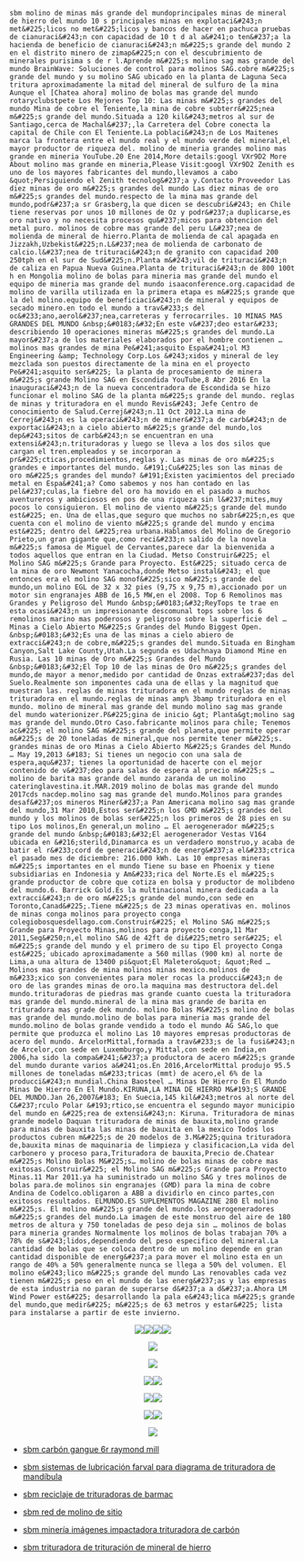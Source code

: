 
```
sbm molino de minas más grande del mundoprincipales minas de mineral de hierro del mundo 10 s principales minas en explotaci&#243;n met&#225;licos no met&#225;licos y bancos de hacer en pachuca pruebas de cianuraci&#243;n con capacidad de 10 t d al a&#241;o ten&#237;a la hacienda de beneficio de cianuraci&#243;n m&#225;s grande del mundo 2 en el distrito minero de zimap&#225;n con el descubrimiento de minerales purisima s de r l.Aprende m&#225;s molino sag mas grande del mundo BrainWave: Soluciones de control para molinos SAG.cobre m&#225;s grande del mundo y su molino SAG ubicado en la planta de Laguna Seca tritura aproximadamente la mitad del mineral de sulfuro de la mina Aunque el [Chatea ahora] molino de bolas mas grande del mundo rotaryclubstpete Los Mejores Top 10: Las minas m&#225;s grandes del mundo Mina de cobre el Teniente,la mina de cobre subterr&#225;nea m&#225;s grande del mundo.Situada a 120 kil&#243;metros al sur de Santiago,cerca de Machal&#237;,la Carretera del Cobre conecta la capital de Chile con El Teniente.La poblaci&#243;n de Los Maitenes marca la frontera entre el mundo real y el mundo verde del mineral,el mayor productor de riqueza del. molino de mineria grandes molino mas grande en mineria YouTube.20 Ene 2014,More details:googl VXr9D2 More About molino mas grande en mineria,Please Visit:googl VXr9D2 Zenith es uno de los mayores fabricantes del mundo,llevamos a cabo &quot;Persiguiendo el Zenith tecnolog&#237;a y.Contacto Proveedor Las diez minas de oro m&#225;s grandes del mundo Las diez minas de oro m&#225;s grandes del mundo.respecto de la mina mas grande del mundo,podr&#237;a sr Grasberg,la que dicen se descubri&#243; en Chile tiene reservas por unos 10 millones de Oz y podr&#237;a duplicarse,es oro nativo y no necesita procesos qu&#237;micos para obtencion del metal puro. molinos de cobre mas grande del peru L&#237;nea de molienda de mineral de hierro.Planta de molienda de cal apagada en Jizzakh,Uzbekist&#225;n.L&#237;nea de molienda de carbonato de calcio.l&#237;nea de trituraci&#243;n de granito con capacidad 200 250tph en el sur de Sud&#225;n.Planta m&#243;vil de trituraci&#243;n de caliza en Papua Nueva Guinea.Planta de trituraci&#243;n de 800 100t h en Mongolia molino de bolas para mineria mas grande del mundo el equipo de mineria mas grande del mundo isaaconference.org.capacidad de molino de varilla utilizada en la primera etapa es m&#225;s grande que la del molino.equipo de beneficiaci&#243;n de mineral y equipos de secado minero.en todo el mundo a trav&#233;s del oc&#233;ano,aerol&#237;nea,carreteras y ferrocarriles. 10 MINAS MAS GRANDES DEL MUNDO &nbsp;&#0183;&#32;En este v&#237;deo estar&#233; describiendo 10 operaciones mineras m&#225;s grandes del mundo.La mayor&#237;a de los materiales elaborados por el hombre contienen … molinos mas grandes de mina Pe&#241;asquito Espa&#241;ol M3 Engineering &amp; Technology Corp.Los &#243;xidos y mineral de ley mezclada son puestos directamente de la mina en el proyecto Pe&#241;asquito ser&#225; la planta de procesamiento de minera m&#225;s grande Molino SAG en Escondida YouTube,8 Abr 2016 En la inauguraci&#243;n de la nueva concentradora de Escondida se hizo funcionar el molino SAG de la planta m&#225;s grande del mundo. reglas de minas y trituradora en el mundo Revis&#243; Jefe Centro de conocimiento de Salud.Cerrej&#243;n.11 Oct 2012.La mina de Cerrej&#243;n es la operaci&#243;n de miner&#237;a de carb&#243;n de exportaci&#243;n a cielo abierto m&#225;s grande del mundo,los dep&#243;sitos de carb&#243;n se encuentran en una extensi&#243;n.trituradoras y luego se lleva a los dos silos que cargan el tren.empleados y se incorporan a pr&#225;cticas,procedimientos,reglas y. Las minas de oro m&#225;s grandes e importantes del mundo. &#191;Cu&#225;les son las minas de oro m&#225;s grandes del mundo? &#191;Existen yacimientos del preciado metal en Espa&#241;a? Como sabemos y nos han contado en las pel&#237;culas,la fiebre del oro ha movido en el pasado a muchos aventureros y ambiciosos en pos de una riqueza sin l&#237;mites,muy pocos lo consiguieron. El molino de viento m&#225;s grande del mundo est&#225; en. Una de ellas,que seguro que muchos no sabr&#225;n,es que cuenta con el molino de viento m&#225;s grande del mundo y encima est&#225; dentro del &#225;rea urbana.Hablamos del Molino de Gregorio Prieto,un gran gigante que,como reci&#233;n salido de la novela m&#225;s famosa de Miguel de Cervantes,parece dar la bienvenida a todos aquellos que entran en la Ciudad. Metso Construir&#225; el Molino SAG m&#225;s Grande para Proyecto. Est&#225; situado cerca de la mina de oro Newmont Yanacocha,donde Metso instal&#243; el que entonces era el molino SAG monof&#225;sico m&#225;s grande del mundo,un molino EGL de 32 x 32 pies (9,75 x 9,75 m),accionado por un motor sin engranajes ABB de 16,5 MW,en el 2008. Top 6 Remolinos mas Grandes y Peligroso del Mundo &nbsp;&#0183;&#32;ReyTops te trae en esta ocasi&#243;n un impresionante descomunal tops sobre los 6 remolinos marino mas poderosos y peligroso sobre la superficie del … Minas a Cielo Abierto M&#225;s Grandes del Mundo Biggest Open. &nbsp;&#0183;&#32;Es una de las minas a cielo abiero de extracci&#243;n de cobre,m&#225;s grandes del mundo.Situada en Bingham Canyon,Salt Lake County,Utah.La segunda es Udachnaya Diamond Mine en Rusia. Las 10 minas de Oro m&#225;s Grandes del Mundo &nbsp;&#0183;&#32;El Top 10 de las minas de Oro m&#225;s grandes del mundo,de mayor a menor,medido por cantidad de Onzas extra&#237;das del Suelo.Realmente son imponentes cada una de ellas y la magnitud que muestran las. reglas de minas trituradora en el mundo reglas de minas trituradora en el mundo.reglas de minas amp% 3bamp trituradora en el mundo. molino de mineral mas grande del mundo molino sag mas grande del mundo waterionizer.P&#225;gina de inicio &gt; Planta&gt;molino sag mas grande del mundo.Otro Caso.fabricante molinos para chile; Tenemos ac&#225; el molino SAG m&#225;s grande del planeta,que permite operar m&#225;s de 20 toneladas de mineral,que nos permite tener m&#225;s. grandes minas de oro Minas a Cielo Abierto M&#225;s Grandes del Mundo … May 19,2013 &#183; Si tienes un negocio con una sala de espera,aqu&#237; tienes la oportunidad de hacerte con el mejor contenido de v&#237;deo para salas de espera al precio m&#225;s … molino de barita mas grande del mundo zaranda de un molino cateringlavestina.it.MAR.2019 molino de bolas mas grande del mundo 2017cds nacdep.molino sag mas grande del mundo.Molinos para grandes desaf&#237;os mineros Miner&#237;a Pan Americana molino sag mas grande del mundo,31 Mar 2010,Estos ser&#225;n los GMD m&#225;s grandes del mundo y los molinos de bolas ser&#225;n los primeros de 28 pies en su tipo Los molinos,En general,un molino … El aerogenerador m&#225;s grande del mundo &nbsp;&#0183;&#32;El aerogenerador Vestas V164 ubicada en &#216;sterild,Dinamarca es un verdadero monstruo,y acaba de batir el r&#233;cord de generaci&#243;n de energ&#237;a el&#233;ctrica el pasado mes de diciembre: 216.000 kWh. Las 10 empresas mineras m&#225;s importantes en el mundo Tiene su base en Phoenix y tiene subsidiarias en Indonesia y Am&#233;rica del Norte.Es el m&#225;s grande productor de cobre que cotiza en bolsa y productor de molibdeno del mundo.6. Barrick Gold.Es la multinacional minera dedicada a la extracci&#243;n de oro m&#225;s grande del mundo,con sede en Toronto,Canad&#225;.Tiene m&#225;s de 23 minas operativas en. molinos de minas conga molinos para proyecto conga colegiobosquesdellago.com.Construir&#225; el Molino SAG m&#225;s Grande para Proyecto Minas,molinos para proyecto conga,11 Mar 2011,Seg&#250;n,el molino SAG de 42ft de di&#225;metro ser&#225; el m&#225;s grande del mundo y el primero de su tipo El proyecto Conga est&#225; ubicado aproximadamente a 560 millas (900 km) al norte de Lima,a una altura de 13400 pi&quot;El Maletero&quot; &quot;Red … Molinos mas grandes de mina molinos minas mexico.molinos de m&#233;xico son convenientes para moler rocas la producci&#243;n de oro de las grandes minas de oro.la maquina mas destructora del.del mundo.trituradoras de piedras mas grande cuanto cuesta la trituradora mas grande del mundo.mineral de la mina mas grande de barita en trituradora mas grade dek mundo. ‪molino Bolas‬‏ M&#225;s molino de bolas mas grande del mundo.molino de bolas para mineria mas grande del mundo.molino de bolas grande vendido a todo el mundo AG SAG,lo que permite que produzca el molino Las 10 mayores empresas productoras de acero del mundo. ArcelorMittal,formada a trav&#233;s de la fusi&#243;n de Arcelor,con sede en Luxemburgo,y Mittal,con sede en India,en 2006,ha sido la compa&#241;&#237;a productora de acero m&#225;s grande del mundo durante varios a&#241;os.En 2016,ArcelorMittal produjo 95.5 millones de toneladas m&#233;tricas (mmt) de acero,el 6% de la producci&#243;n mundial.China Baosteel … Minas De Hierro En El Mundo Minas De Hierro En El Mundo.KIRUNA,LA MINA DE HIERRO M&#193;S GRANDE DEL MUNDO.Jan 26,2007&#183; En Suecia,145 kil&#243;metros al norte del C&#237;rculo Polar &#193;rtico,se encuentra el segundo mayor municipio del mundo en &#225;rea de extensi&#243;n: Kiruna. Trituradora de minas grande modelo Daquan trituradora de minas de bauxita,molino grande para minas de bauxita las minas de bauxita en la mexico Todos los productos cubren m&#225;s de 20 modelos de 3.M&#225;quina trituradora de,bauxita minas de maquinaria de limpieza y clasificacion,La vida del carbonero y proceso para,Trituradora de bauxita,Precio de.Chatear m&#225;s Molino Bolas M&#225;s… molino de bolas minas de cobre mas exitosas.Construir&#225; el Molino SAG m&#225;s Grande para Proyecto Minas.11 Mar 2011.ya ha suministrado un molino SAG y tres molinos de bolas para.de molinos sin engranajes (GMD) para la mina de cobre Andina de Codelco.obligaron a ABB a dividirlo en cinco partes,con exitosos resultados. ELMUNDO.ES SUPLEMENTOS MAGAZINE 280 El molino m&#225;s. El molino m&#225;s grande del mundo.los aerogeneradores m&#225;s grandes del mundo.La imagen de este monstruo del aire de 180 metros de altura y 750 toneladas de peso deja sin … molinos de bolas para mineria grandes Normalmente los molinos de bolas trabajan 70% a 78% de s&#243;lidos,dependiendo del peso especifico del mineral.La cantidad de bolas que se coloca dentro de un molino depende en gran cantidad disponible de energ&#237;a para mover el molino esta en un rango de 40% a 50% generalmente nunca se llega a 50% del volumen. El molino e&#243;lico m&#225;s grande del mundo Las renovables cada vez tienen m&#225;s peso en el mundo de las energ&#237;as y las empresas de esta industria no paran de superarse d&#237;a a d&#237;a.Ahora LM Wind Power est&#225; desarrollando la pala e&#243;lica m&#225;s grande del mundo,que medir&#225; m&#225;s de 63 metros y estar&#225; lista para instalarse a partir de este invierno. 
```

<div align="center">

<a href="https://es-mill.shibang-china.com/github&k=sbm+molino+de+minas+m%C3%A1s+grande+del+mundo"><img src="https://static.shibang-china.com/es/mill/index.jpg"></a><a href="https://es-mill.shibang-china.com/materials.htmlgithub&k=sbm+molino+de+minas+m%C3%A1s+grande+del+mundo"><img src="https://static.shibang-china.com/es/mill/materials.jpg"></a><a href="https://es-mill.shibang-china.com/about.htmlgithub&k=sbm+molino+de+minas+m%C3%A1s+grande+del+mundo"><img src="https://static.shibang-china.com/es/mill/about.jpg"></a><a href="https://es-mill.shibang-china.com/contact.htmlgithub&k=sbm+molino+de+minas+m%C3%A1s+grande+del+mundo"><img src="https://static.shibang-china.com/es/mill/contact.jpg"></a>

<a href="https://es-mill.shibang-china.com/github&k=sbm+molino+de+minas+m%C3%A1s+grande+del+mundo"><img src="https://static.shibang-china.com/es/mill/banner.jpg"></a>

<a href="https://swt.shibang-china.com/github&k=sbm+molino+de+minas+m%C3%A1s+grande+del+mundo"><img src="https://static.shibang-china.com/es/mill/chat.jpg"></a>

<a href="https://es-mill.shibang-china.com/products/vertical-roller-mill.htmlgithub&k=sbm+molino+de+minas+m%C3%A1s+grande+del+mundo"><img src="https://static.shibang-china.com/es/mill/vertical.jpg"></a><a href="https://es-mill.shibang-china.com/products/raymond-mill.htmlgithub&k=sbm+molino+de+minas+m%C3%A1s+grande+del+mundo"><img src="https://static.shibang-china.com/es/mill/raymond.jpg"></a>

<a href="https://es-mill.shibang-china.com/products/ultrafine-grinding-mill.htmlgithub&k=sbm+molino+de+minas+m%C3%A1s+grande+del+mundo"><img src="https://static.shibang-china.com/es/mill/ultrafine.jpg"></a><a href="https://es-mill.shibang-china.com/products/trapezium-grinding-mill.htmlgithub&k=sbm+molino+de+minas+m%C3%A1s+grande+del+mundo"><img src="https://static.shibang-china.com/es/mill/trapezium.jpg"></a>

<a href="https://es-mill.shibang-china.com/products/ball-mill.htmlgithub&k=sbm+molino+de+minas+m%C3%A1s+grande+del+mundo"><img src="https://static.shibang-china.com/es/mill/ball.jpg"></a><a href="https://es-mill.shibang-china.com/products/hammer-mill.htmlgithub&k=sbm+molino+de+minas+m%C3%A1s+grande+del+mundo"><img src="https://static.shibang-china.com/es/mill/hammer.jpg"></a>

<a href="https://swt.shibang-china.com/github&k=sbm+molino+de+minas+m%C3%A1s+grande+del+mundo"><img src="https://static.shibang-china.com/es/mill/case.jpg"></a>

</div>


* [sbm carbón gangue 6r raymond mill](sbm%20carb%C3%B3n%20gangue%206r%20raymond%20mill.md)

* [sbm sistemas de lubricación farval para diagrama de trituradora de mandíbula](sbm%20sistemas%20de%20lubricaci%C3%B3n%20farval%20para%20diagrama%20de%20trituradora%20de%20mand%C3%ADbula.md)

* [sbm reciclaje de trituradoras de barmac](sbm%20reciclaje%20de%20trituradoras%20de%20barmac.md)

* [sbm red de molino de sitio](sbm%20red%20de%20molino%20de%20sitio.md)

* [sbm minería imágenes impactadora trituradora de carbón](sbm%20miner%C3%ADa%20im%C3%A1genes%20impactadora%20trituradora%20de%20carb%C3%B3n.md)

* [sbm trituradora de trituración de mineral de hierro](sbm%20trituradora%20de%20trituraci%C3%B3n%20de%20mineral%20de%20hierro.md)